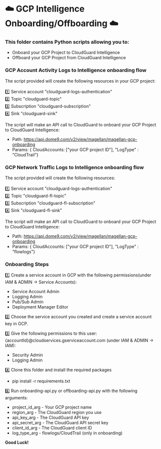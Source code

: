 # :cloud: GCP Intelligence Onboarding/Offboarding :cloud:

### This folder contains Python scripts allowing you to:
- Onboard your GCP Project to CloudGuard Intelligence
- Offboard your GCP Project from CloudGuard Intelligence

### GCP Account Activity Logs to Intelligence onboarding flow
The script provided will create the following resources in your GCP project:<br><br>
:one: Service account "cloudguard-logs-authentication"<br>
:two: Topic "cloudguard-topic"<br>
:three: Subscription "cloudguard-subscription"<br>
:four: Sink "cloudguard-sink"<br>

The script will make an API call to CloudGuard to onboard your GCP Project to CloudGuard Intelligence:<br>
- Path: https://api.dome9.com/v2/view/magellan/magellan-gcp-onboarding
- Params: { CloudAccounts: ["your GCP project ID"], "LogType" : "CloudTrail"}

### GCP Network Traffic Logs to Intelligence onboarding flow
The script provided will create the following resources:<br><br>
:one: Service account "cloudguard-logs-authentication"<br>
:two: Topic "cloudguard-fl-topic"<br>
:three: Subscription "cloudguard-fl-subscription"<br>
:four: Sink "cloudguard-fl-sink"<br>

The script will make an API call to CloudGuard to onboard your GCP Project to CloudGuard Intelligence:<br>
- Path: https://api.dome9.com/v2/view/magellan/magellan-gcp-onboarding
- Params: { CloudAccounts: ["your GCP project ID"], "LogType" : "flowlogs"}

### Onboarding Steps
:one: Create a service account in GCP with the following permissions(under IAM & ADMIN -> Service Accounts):<br>
- Service Account Admin <br>
- Logging Admin <br>
- Pub/Sub Admin <br>
- Deployment Manager Editor <br>

:two: Choose the service account you created and create a service account key in GCP.<br>

:three: Give the following permissions to this user: {accountId}@cloudservices.gserviceaccount.com (under IAM & ADMIN -> IAM):
- Security Admin <br>
- Logging Admin <br>

:four: Clone this folder and install the required packages
- pip install -r requirements.txt

:six: Run onboarding-api.py or offboarding-api.py with the following arguments:
- project_id_arg - Your GCP project name 
- region_arg - The CloudGuard region you use 
- api_key_arg - The CloudGuard API key 
- api_secret_arg - The CloudGuard API secret key 
- client_id_arg - The CloudGuard client ID 
- log_type_arg - flowlogs/CloudTrail (only in onboarding) <br>

**Good Luck!**
